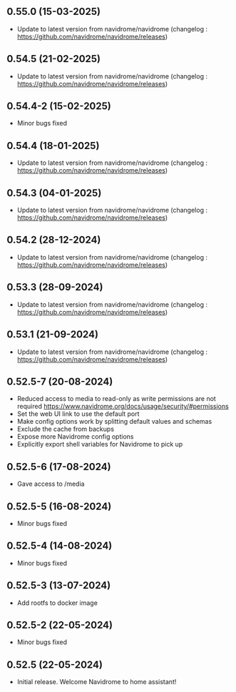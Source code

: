 
## 0.55.0 (15-03-2025)
- Update to latest version from navidrome/navidrome (changelog : https://github.com/navidrome/navidrome/releases)

## 0.54.5 (21-02-2025)
- Update to latest version from navidrome/navidrome (changelog : https://github.com/navidrome/navidrome/releases)
## 0.54.4-2 (15-02-2025)
- Minor bugs fixed

## 0.54.4 (18-01-2025)
- Update to latest version from navidrome/navidrome (changelog : https://github.com/navidrome/navidrome/releases)

## 0.54.3 (04-01-2025)
- Update to latest version from navidrome/navidrome (changelog : https://github.com/navidrome/navidrome/releases)

## 0.54.2 (28-12-2024)
- Update to latest version from navidrome/navidrome (changelog : https://github.com/navidrome/navidrome/releases)

## 0.53.3 (28-09-2024)
- Update to latest version from navidrome/navidrome (changelog : https://github.com/navidrome/navidrome/releases)

## 0.53.1 (21-09-2024)
- Update to latest version from navidrome/navidrome (changelog : https://github.com/navidrome/navidrome/releases)
## 0.52.5-7 (20-08-2024)

- Reduced access to media to read-only as write permissions are not required https://www.navidrome.org/docs/usage/security/#permissions
- Set the web UI link to use the default port
- Make config options work by splitting default values and schemas
- Exclude the cache from backups
- Expose more Navidrome config options
- Explicitly export shell variables for Navidrome to pick up

## 0.52.5-6 (17-08-2024)

- Gave access to /media

## 0.52.5-5 (16-08-2024)

- Minor bugs fixed

## 0.52.5-4 (14-08-2024)

- Minor bugs fixed

## 0.52.5-3 (13-07-2024)

- Add rootfs to docker image

## 0.52.5-2 (22-05-2024)

- Minor bugs fixed

## 0.52.5 (22-05-2024)

- Initial release. Welcome Navidrome to home assistant!
